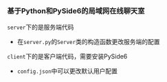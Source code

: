 ### 基于Python和PySide6的局域网在线聊天室
`server`下的是服务端代码
- 在`server.py`的`Server`类的构造函数更改服务端的配置

`client`下的是客户端代码，需要安装PySide6
- `config.json`中可以更改默认用户配置
